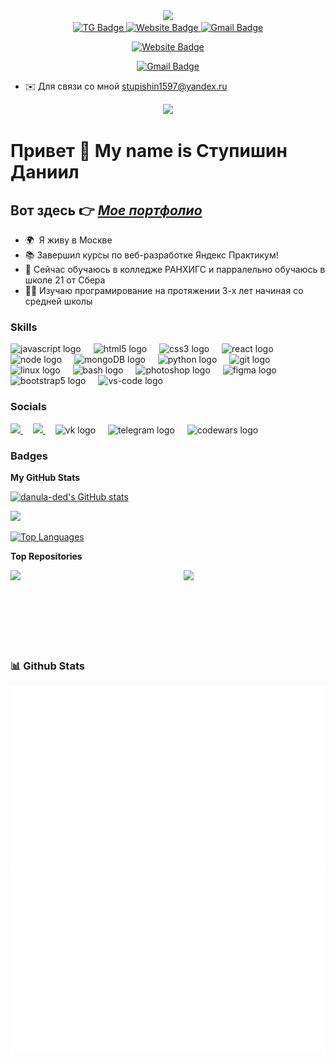 <div align="center">
  <img src="https://user-images.githubusercontent.com/74038190/213910845-af37a709-8995-40d6-be59-724526e3c3d7.gif" width="600">
</div>

<div align="center">
    <!-- TG Badge -->
  <a href="https://t.me/ssilveri" target="_blank">
    <img src="https://img.shields.io/static/v1?message=Telegram&logo=telegram&label=&color=2CA5E0&logoColor=white&labelColor=&style=for-the-badge" height="25" alt="TG Badge"  />
  </a>
    <!-- Website Badge -->
  <a href="http://danula-ded.github.io/Portfolio_Resume/" target="_blank">
    <img src="https://img.shields.io/badge/-Portfolio-47CCCC?style=flat&logo=Google-Chrome&logoColor=white&link=http://danula-ded.github.io/Portfolio_Resume/" height="25" alt="Website Badge"  />
  </a>
    <!-- Gmail Badge -->
  <a href="mailto:stupishin1597@yandex.ru" target="_blank">
    <img src="https://img.shields.io/badge/-jessicalim813-c14438?style=flat&logo=Gmail&logoColor=white&link=mailto:stupishin1597@yandex.ru" height="25" alt="Gmail Badge"  />
  </a>

[![Website Badge](https://img.shields.io/badge/-jessicalim.me-47CCCC?style=flat&logo=Google-Chrome&logoColor=white&link=https://jessicalim.me)](https://jessicalim.me)

[![Gmail Badge](https://img.shields.io/badge/-jessicalim813-c14438?style=flat&logo=Gmail&logoColor=white&link=mailto:jessicalim813@gmail.com)](mailto:jessicalim813@gmail.com)

</div>


- ✉️ Для связи со мной [stupishin1597@yandex.ru](mailto:stupishin1597@yandex.ru) 

<div align="center">
  <img src="https://visitor-badge.laobi.icu/badge?page_id=danula-ded.danula-ded&"  />
</div>


# Привет 👋 My name is <span style="color:">Ступишин Даниил</span>
## Вот здесь 👉 _[Мое портфолио](http://danula-ded.github.io/Portfolio_Resume/)_
- 🌍  Я живу в Москве
- 📚 Завершил курсы по веб-разработке Яндекс Практикум!
- 🧠 Сейчас обучаюсь в колледже РАНХИГС и парралельно обучаюсь в школе 21 от Сбера 
- 👨‍💻 Изучаю програмирование на протяжении 3-х лет начиная со средней школы

### Skills

<div align="left">
  <img src="https://skillicons.dev/icons?i=js" height="40" alt="javascript logo"  />
  <img width="12" />
  <img src="https://skillicons.dev/icons?i=html" height="40" alt="html5 logo"  />
  <img width="12" />
  <img src="https://skillicons.dev/icons?i=css" height="40" alt="css3 logo"  />
  <img width="12" />
  <img src="https://skillicons.dev/icons?i=react" height="40" alt="react logo"  />
  <img width="12" />
  <img src="https://skillicons.dev/icons?i=nodejs" height="40" alt="node logo"  />
  <img width="12" />
  <img src="https://skillicons.dev/icons?i=mongo" height="40" alt="mongoDB logo"  />
  <img width="12" />
  <img src="https://skillicons.dev/icons?i=py" height="40" alt="python logo"  />
  <img width="12" />
  <img src="https://skillicons.dev/icons?i=git" height="40" alt="git logo"  />
  <img width="12" />
  <img src="https://skillicons.dev/icons?i=linux" height="40" alt="linux logo"  />
  <img width="12" />
  <img src="https://skillicons.dev/icons?i=bash" height="40" alt="bash logo"  />
  <img width="12" />
  <img src="https://skillicons.dev/icons?i=ps" height="40" alt="photoshop logo"  />
  <img width="12" />
  <img src="https://skillicons.dev/icons?i=figma" height="40" alt="figma logo"  />
  <img width="12" />
  <img src="https://skillicons.dev/icons?i=bootstrap" height="40" alt="bootstrap5 logo"  />
  <img width="12" />
  <img src="https://skillicons.dev/icons?i=vscode" height="40" alt="vs-code logo"  />
</div>

### Socials

<p align="left"> 
    <a href="https://discord.com/users/ded313" target="_blank" rel="noreferrer"> <picture> <source media="(prefers-color-scheme: dark)" srcset="https://raw.githubusercontent.com/danielcranney/readme-generator/main/public/icons/socials/discord-dark.svg" /> <source media="(prefers-color-scheme: light)" srcset="https://raw.githubusercontent.com/danielcranney/readme-generator/main/public/icons/socials/discord.svg" /> <img src="https://raw.githubusercontent.com/danielcranney/readme-generator/main/public/icons/socials/discord.svg" height="40" /> </picture> </a>
    <img width="12" />
    <a href="https://www.github.com/danula-ded" target="_blank" rel="noreferrer"> <picture> <source media="(prefers-color-scheme: dark)" srcset="https://raw.githubusercontent.com/danielcranney/readme-generator/main/public/icons/socials/github-dark.svg" /> <source media="(prefers-color-scheme: light)" srcset="https://raw.githubusercontent.com/danielcranney/readme-generator/main/public/icons/socials/github.svg" /> <img src="https://raw.githubusercontent.com/danielcranney/readme-generator/main/public/icons/socials/github.svg" height="40" /> </picture> </a>
    <img width="12" />
    <img src="https://skillicons.dev/icons?i=" height="40" alt="vk logo"  />
    <img width="12" />
    <img src="https://skillicons.dev/icons?i=" height="40" alt="telegram logo"  />
    <img width="12" />
    <img src="https://skillicons.dev/icons?i=" height="40" alt="codewars logo"  />
</p>

### Badges

<b>My GitHub Stats</b>

<a href="http://www.github.com/danula-ded"><img src="https://github-readme-stats.vercel.app/api?username=danula-ded&show_icons=true&hide=&count_private=true&title_color=0891b2&text_color=ffffff&icon_color=0891b2&bg_color=1c1917&hide_border=true&show_icons=true" alt="danula-ded's GitHub stats" /></a>

<a href="http://www.github.com/danula-ded"><img src="https://github-readme-streak-stats.herokuapp.com/?user=danula-ded&stroke=ffffff&background=1c1917&ring=0891b2&fire=0891b2&currStreakNum=ffffff&currStreakLabel=0891b2&sideNums=ffffff&sideLabels=ffffff&dates=ffffff&hide_border=true" /></a>

<a href="https://github.com/danula-ded" align="left"><img src="https://github-readme-stats.vercel.app/api/top-langs/?username=danula-ded&langs_count=10&title_color=0891b2&text_color=ffffff&icon_color=0891b2&bg_color=1c1917&hide_border=true&locale=en&custom_title=Top%20%Languages" alt="Top Languages" /></a>

<b>Top Repositories</b>

<div width="100%" align="center"><a href="https://github.com/danula-ded/Pindie-next-app" align="left"><img align="left" width="45%" src="https://github-readme-stats.vercel.app/api/pin/?username=danula-ded&repo=Pindie-next-app&title_color=0891b2&text_color=ffffff&icon_color=0891b2&bg_color=1c1917&hide_border=true&locale=en" /></a><a href="https://github.com/danula-ded/supermarket" align="right"><img align="right" width="45%" src="https://github-readme-stats.vercel.app/api/pin/?username=danula-ded&repo=supermarket&title_color=0891b2&text_color=ffffff&icon_color=0891b2&bg_color=1c1917&hide_border=true&locale=en" /></a></div><br /><br /><br /><br /><br /><br /><br />

### 📊 Github Stats
<a href='https://github.com/rahul-jha98/github-stats-transparent'>
  
![Stats Overview](https://raw.githubusercontent.com/rahul-jha98/github-stats-transparent/output/generated/overview.svg)
![Most Used Languages](https://raw.githubusercontent.com/rahul-jha98/github-stats-transparent/output/generated/languages.svg)

</a>

<br>
